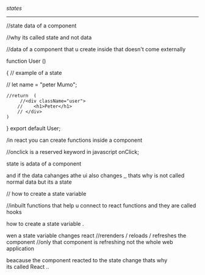 *states*
****

//state  data  of  a  component

//why  its  called state  and  not  data

//data   of  a  component  that  u  create  inside  that  doesn't  come  externally  



function User ()

{
    // example   of  a  state 

   // let  name = "peter  Mumo";

    
    //return  (
         //<div className="user">
        //    <h1>Peter</h1>
        // </div>
    )
}
export default User;

/in  react   you  can  create   functions  inside  a  component

//onclick  is  a  reserved  keyword  in javascript  onClick;


state   is  adata  of  a  component  

and  if   the  data  cahanges  athe  ui   also  changes ,,  thats    why  is  not  called  normal  data   but  its  a  state  


//  how  to  create  a  state  variable  

//inbuilt   functions  that  help u  connect  to  react  functions  and  they  are  called  hooks


how  to  create  a  state  variable  .

wen  a  state  variable  changes   react  //rerenders / reloads /  refreshes  the  component
//only  that  component  is  refreshing  not    the  whole   web  application


beacause   the component  reacted  to  the  state  change   thats   why   
its  called  React  ..  